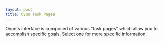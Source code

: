 ```yaml
---
layout: post
title: Oyun Task Pages
---
```


Oyun's interface is composed of various "task pages" which allow you to
accomplish specific goals.  Select one for more specific information.
